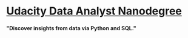 # [Udacity Data Analyst Nanodegree](https://www.udacity.com/course/data-analyst-nanodegree--nd002)

#### "Discover insights from data via Python and SQL."
